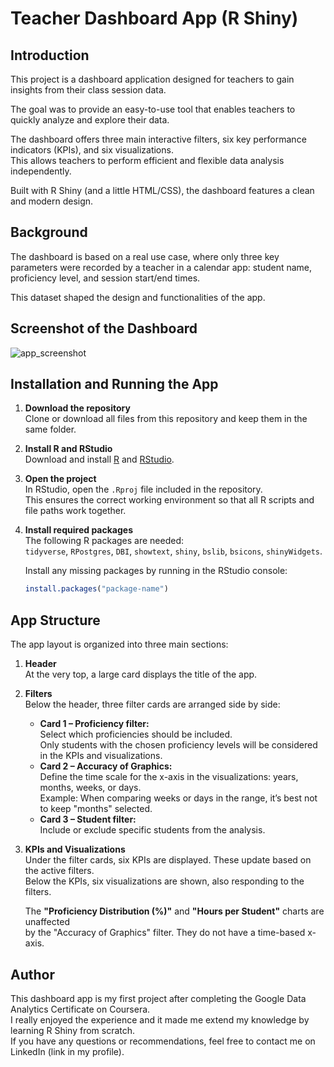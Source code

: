 # Teacher Dashboard App (R Shiny)

## Introduction  
This project is a dashboard application designed for teachers to gain insights from their class session data.  

The goal was to provide an easy-to-use tool that enables teachers to quickly analyze and explore their data.  

The dashboard offers three main interactive filters, six key performance indicators (KPIs), and six visualizations.  
This allows teachers to perform efficient and flexible data analysis independently.  

Built with R Shiny (and a little HTML/CSS), the dashboard features a clean and modern design.

## Background  
The dashboard is based on a real use case, where only three key parameters were recorded by a teacher in a calendar app: 
student name, proficiency level, and session start/end times. 

This dataset shaped the design and functionalities of the app.  

## Screenshot of the Dashboard

![app_screenshot](https://github.com/user-attachments/assets/7158513c-df6c-4036-902e-434c28387636)

## Installation and Running the App

1. **Download the repository**  
   Clone or download all files from this repository and keep them in the same folder.

2. **Install R and RStudio**  
   Download and install [R](https://cran.r-project.org/) and [RStudio](https://posit.co/download/rstudio-desktop/).

3. **Open the project**  
   In RStudio, open the `.Rproj` file included in the repository.  
   This ensures the correct working environment so that all R scripts and file paths work together.

4. **Install required packages**  
   The following R packages are needed:  
   `tidyverse`, `RPostgres`, `DBI`, `showtext`, `shiny`, `bslib`, `bsicons`, `shinyWidgets`.  

   Install any missing packages by running in the RStudio console:  
   ```r
   install.packages("package-name")

## App Structure

The app layout is organized into three main sections:

1. **Header**  
   At the very top, a large card displays the title of the app.

2. **Filters**  
   Below the header, three filter cards are arranged side by side:  
   - **Card 1 – Proficiency filter:**  
     Select which proficiencies should be included. <br>
     Only students with the chosen proficiency levels will be considered in the KPIs and visualizations.  
   - **Card 2 – Accuracy of Graphics:**  
     Define the time scale for the x-axis in the visualizations: years, months, weeks, or days.  <br>
     Example: When comparing weeks or days in the range, it’s best not to keep "months" selected.
   - **Card 3 – Student filter:**  
     Include or exclude specific students from the analysis.

3. **KPIs and Visualizations**  
   Under the filter cards, six KPIs are displayed. These update based on the active filters.  
   Below the KPIs, six visualizations are shown, also responding to the filters.
   
   The **"Proficiency Distribution (%)"** and **"Hours per Student"** charts are unaffected <br>
   by the "Accuracy of Graphics" filter. They do not have a time-based x-axis.

## Author  
This dashboard app is my first project after completing the Google Data Analytics Certificate on Coursera.  
I really enjoyed the experience and it made me extend my knowledge by learning R Shiny from scratch.  
If you have any questions or recommendations, feel free to contact me on LinkedIn (link in my profile).
